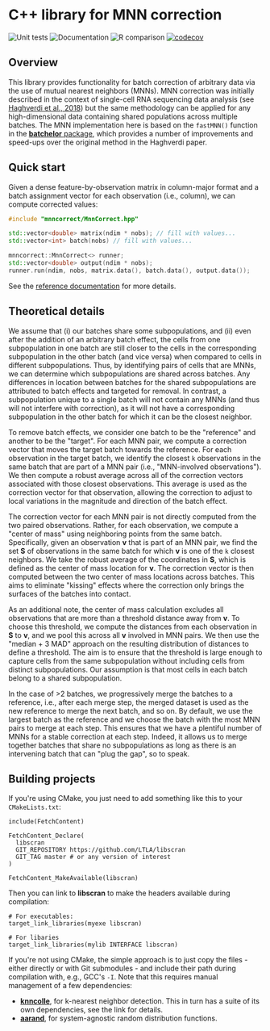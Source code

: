 # C++ library for MNN correction

![Unit tests](https://github.com/LTLA/CppMnnCorrect/actions/workflows/run-tests.yaml/badge.svg)
![Documentation](https://github.com/LTLA/CppMnnCorrect/actions/workflows/doxygenate.yaml/badge.svg)
![R comparison](https://github.com/LTLA/CppMnnCorrect/actions/workflows/compare-R.yaml/badge.svg)
[![codecov](https://codecov.io/gh/LTLA/CppMnnCorrect/branch/master/graph/badge.svg?token=J3dxS3MtT1)](https://codecov.io/gh/LTLA/CppMnnCorrect)

## Overview

This library provides functionality for batch correction of arbitrary data via the use of mutual nearest neighbors (MNNs).
MNN correction was initially described in the context of single-cell RNA sequencing data analysis (see [Haghverdi et al., 2018](https://doi.org/10.1038/nbt.4091))
but the same methodology can be applied for any high-dimensional data containing shared populations across multiple batches.
The MNN implementation here is based on the `fastMNN()` function in the [**batchelor** package](https://bioconductor.org/packages/batchelor),
which provides a number of improvements and speed-ups over the original method in the Haghverdi paper.

## Quick start

Given a dense feature-by-observation matrix in column-major format and a batch assignment vector for each observation (i.e., column), we can compute corrected values:

```cpp
#include "mnncorrect/MnnCorrect.hpp"

std::vector<double> matrix(ndim * nobs); // fill with values...
std::vector<int> batch(nobs) // fill with values...

mnncorrect::MnnCorrect<> runner;
std::vector<double> output(ndim * nobs);
runner.run(ndim, nobs, matrix.data(), batch.data(), output.data());
```

See the [reference documentation](https://ltla.github.io/CppMnnCorrect) for more details.

## Theoretical details 

We assume that (i) our batches share some subpopulations, and (ii) even after the addition of an arbitrary batch effect,
the cells from one subpopulation in one batch are still closer to the cells in the corresponding subpopulation in the other batch (and vice versa) when compared to cells in different subpopulations.
Thus, by identifying pairs of cells that are MNNs, we can determine which subpopulations are shared across batches. 
Any differences in location between batches for the shared subpopulations are attributed to batch effects and targeted for removal.
In contrast, a subpopulation unique to a single batch will not contain any MNNs (and thus will not interfere with correction), 
as it will not have a corresponding subpopulation in the other batch for which it can be the closest neighbor.

To remove batch effects, we consider one batch to be the "reference" and another to be the "target".
For each MNN pair, we compute a correction vector that moves the target batch towards the reference.
For each observation in the target batch, we identify the closest `k` observations in the same batch that are part of a MNN pair (i.e., "MNN-involved observations").
We then compute a robust average across all of the correction vectors associated with those closest observations.
This average is used as the correction vector for that observation, allowing the correction to adjust to local variations in the magnitude and direction of the batch effect.

The correction vector for each MNN pair is not directly computed from the two paired observations.
Rather, for each observation, we compute a "center of mass" using neighboring points from the same batch.
Specifically, given an observation **v** that is part of an MNN pair, we find the set **S** of observations in the same batch for which **v** is one of the `k` closest neighbors.
We take the robust average of the coordinates in **S**, which is defined as the center of mass location for **v**.
The correction vector is then computed between the two center of mass locations across batches.
This aims to eliminate "kissing" effects where the correction only brings the surfaces of the batches into contact.

As an additional note, the center of mass calculation excludes all observations that are more than a threshold distance away from **v**.
To choose this threshold, we compute the distances from each observation in **S** to **v**, and we pool this across all **v** involved in MNN pairs.
We then use the "median + 3 MAD" approach on the resulting distribution of distances to define a threshold.
The aim is to ensure that the threshold is large enough to capture cells from the same subpopulation without including cells from distinct subpopulations.
Our assumption is that most cells in each batch belong to a shared subpopulation.

In the case of >2 batches, we progressively merge the batches to a reference, i.e., after each merge step, the merged dataset is used as the new reference to merge the next batch, and so on.
By default, we use the largest batch as the reference and we choose the batch with the most MNN pairs to merge at each step.
This ensures that we have a plentiful number of MNNs for a stable correction at each step.
Indeed, it allows us to merge together batches that share no subpopulations as long as there is an intervening batch that can "plug the gap", so to speak.

## Building projects

If you're using CMake, you just need to add something like this to your `CMakeLists.txt`:

```
include(FetchContent)

FetchContent_Declare(
  libscran
  GIT_REPOSITORY https://github.com/LTLA/libscran
  GIT_TAG master # or any version of interest
)

FetchContent_MakeAvailable(libscran)
```

Then you can link to **libscran** to make the headers available during compilation:

```
# For executables:
target_link_libraries(myexe libscran)

# For libaries
target_link_libraries(mylib INTERFACE libscran)
```

If you're not using CMake, the simple approach is to just copy the files - either directly or with Git submodules - and include their path during compilation with, e.g., GCC's `-I`.
Note that this requires manual management of a few dependencies:

- [**knncolle**](https://github.com/LTLA/knncolle), for k-nearest neighbor detection.
  This in turn has a suite of its own dependencies, see the link for details.
- [**aarand**](https://github.com/LTLA/aarand), for system-agnostic random distribution functions.

